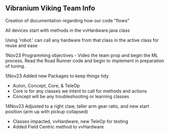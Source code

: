 ## Vibranium Viking Team Info

Creation of documentation regarding how our code "flows"

All devices start with methods in the vvHardware.java class

Using 'robot.' can call any hardware from that class in the active class for reuse and ease

1Nov23 Programming objectives - Video the team prop and begin the ML process.  Read the Road Runner code and begin to implement in preparation of tuning.

5Nov23 Added new Packages to keep things tidy.
 - Auton, Concept, Core, & TeleOp
 - Core is for any classes we intent to call for methods and actions
 - Concept will be any troubleshooting or learning classes

14Nov23 Adjusted to a right claw, taller arm gear ratio, and new start position (arm up with pickup collapsed)
- Classes impacted, vvHardware, new TeleOp for testing
- Added Field Centric method to vvHardware